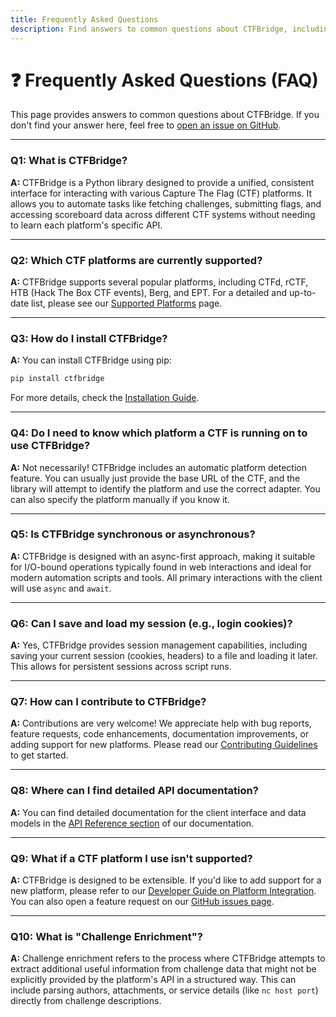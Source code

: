 ```yaml
---
title: Frequently Asked Questions
description: Find answers to common questions about CTFBridge, including installation, supported platforms, usage, contributions, and more.
---
```


# ❓ Frequently Asked Questions (FAQ)

This page provides answers to common questions about CTFBridge. If you don't find your answer here, feel free to [open an issue on GitHub](https://github.com/bjornmorten/ctfbridge/issues).

---

### **Q1: What is CTFBridge?**

**A:** CTFBridge is a Python library designed to provide a unified, consistent interface for interacting with various Capture The Flag (CTF) platforms. It allows you to automate tasks like fetching challenges, submitting flags, and accessing scoreboard data across different CTF systems without needing to learn each platform's specific API.

---

### **Q2: Which CTF platforms are currently supported?**

**A:** CTFBridge supports several popular platforms, including CTFd, rCTF, HTB (Hack The Box CTF events), Berg, and EPT. For a detailed and up-to-date list, please see our [Supported Platforms](platforms.md) page.

---

### **Q3: How do I install CTFBridge?**

**A:** You can install CTFBridge using pip:

```bash
pip install ctfbridge
```

For more details, check the [Installation Guide](index.md).

---

### **Q4: Do I need to know which platform a CTF is running on to use CTFBridge?**

**A:** Not necessarily! CTFBridge includes an automatic platform detection feature. You can usually just provide the base URL of the CTF, and the library will attempt to identify the platform and use the correct adapter. You can also specify the platform manually if you know it.

---

### **Q5: Is CTFBridge synchronous or asynchronous?**

**A:** CTFBridge is designed with an async-first approach, making it suitable for I/O-bound operations typically found in web interactions and ideal for modern automation scripts and tools. All primary interactions with the client will use `async` and `await`.

---

### **Q6: Can I save and load my session (e.g., login cookies)?**

**A:** Yes, CTFBridge provides session management capabilities, including saving your current session (cookies, headers) to a file and loading it later. This allows for persistent sessions across script runs.

---

### **Q7: How can I contribute to CTFBridge?**

**A:** Contributions are very welcome! We appreciate help with bug reports, feature requests, code enhancements, documentation improvements, or adding support for new platforms. Please read our [Contributing Guidelines](https://github.com/bjornmorten/ctfbridge/blob/main/CONTRIBUTING.md) to get started.

---

### **Q8: Where can I find detailed API documentation?**

**A:** You can find detailed documentation for the client interface and data models in the [API Reference section](../api/index.md) of our documentation.

---

### **Q9: What if a CTF platform I use isn't supported?**

**A:** CTFBridge is designed to be extensible. If you'd like to add support for a new platform, please refer to our [Developer Guide on Platform Integration](../dev/platforms.md). You can also open a feature request on our [GitHub issues page](https://github.com/bjornmorten/ctfbridge/issues).

---

### **Q10: What is "Challenge Enrichment"?**

**A:** Challenge enrichment refers to the process where CTFBridge attempts to extract additional useful information from challenge data that might not be explicitly provided by the platform's API in a structured way. This can include parsing authors, attachments, or service details (like `nc host port`) directly from challenge descriptions.
